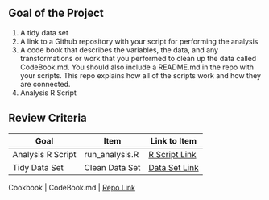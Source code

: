 

## Goal of the Project
1. A tidy data set 
2. A link to a Github repository with your script for performing the analysis 
3. A code book that describes the variables, the data, and any transformations or work that you performed to clean up the data called CodeBook.md. You should also include a README.md in the repo with your scripts. This repo explains how all of the scripts work and how they are connected.
4. Analysis R Script

## Review Criteria

Goal | Item | Link to Item
--- | --- | ---
Analysis R Script |  run_analysis.R |  [R Script Link](https://github.com/fleuris11/Getting-and-cleaning-data/blob/master/run_analysis.R "run_analysis.R")
Tidy Data Set |  Clean Data Set |  [Data Set Link](https://github.com/fleuris11/Getting-and-cleaning-data/blob/master/data/tidyData.txt "tidyData.txt")

Cookbook | CodeBook.md |  [Repo Link](https://github.com/fleuris11/Getting-and-cleaning-data/blob/master/myCodeBook.md "CodeBook.md")
